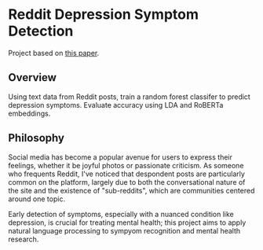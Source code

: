# Reddit Depression Symptom Detection

Project based on [this paper](https://drive.google.com/file/d/1upfgKfIJ5JncWoImdmWRqoDxUv2o-MW0/view?usp=sharing).

## Overview
Using text data from Reddit posts, train a random forest classifer to predict depression symptoms. Evaluate accuracy using LDA and RoBERTa embeddings. 

## Philosophy
Social media has become a popular avenue for users to express their feelings, whether it be joyful photos or passionate criticism. As someone who frequents Reddit, I've noticed that despondent posts are particularly common on the platform, largely due to both the conversational nature of the site and the existence of "sub-reddits", which are communities centered around one topic.

Early detection of symptoms, especially with a nuanced condition like depression, is crucial for treating mental health; this project aims to apply natural language processing to sympyom recognition and mental health research.
